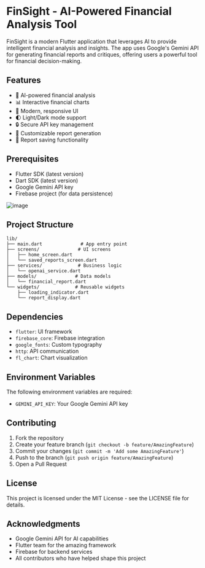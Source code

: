 # FinSight - AI-Powered Financial Analysis Tool

FinSight is a modern Flutter application that leverages AI to provide intelligent financial analysis and insights. The app uses Google's Gemini API for generating financial reports and critiques, offering users a powerful tool for financial decision-making.

## Features

- 🤖 AI-powered financial analysis
- 📊 Interactive financial charts
- 📱 Modern, responsive UI
- 🌓 Light/Dark mode support
- 🔒 Secure API key management
- 📝 Customizable report generation
- 💾 Report saving functionality

## Prerequisites

- Flutter SDK (latest version)
- Dart SDK (latest version)
- Google Gemini API key
- Firebase project (for data persistence)

![image](https://github.com/user-attachments/assets/42c22347-ba34-4202-afba-444327ea8f55)


## Project Structure

```
lib/
├── main.dart              # App entry point
├── screens/              # UI screens
│   ├── home_screen.dart
│   └── saved_reports_screen.dart
├── services/             # Business logic
│   └── openai_service.dart
├── models/              # Data models
│   └── financial_report.dart
└── widgets/             # Reusable widgets
    ├── loading_indicator.dart
    └── report_display.dart
```

## Dependencies

- `flutter`: UI framework
- `firebase_core`: Firebase integration
- `google_fonts`: Custom typography
- `http`: API communication
- `fl_chart`: Chart visualization

## Environment Variables

The following environment variables are required:

- `GEMINI_API_KEY`: Your Google Gemini API key

## Contributing

1. Fork the repository
2. Create your feature branch (`git checkout -b feature/AmazingFeature`)
3. Commit your changes (`git commit -m 'Add some AmazingFeature'`)
4. Push to the branch (`git push origin feature/AmazingFeature`)
5. Open a Pull Request

## License

This project is licensed under the MIT License - see the LICENSE file for details.

## Acknowledgments

- Google Gemini API for AI capabilities
- Flutter team for the amazing framework
- Firebase for backend services
- All contributors who have helped shape this project


